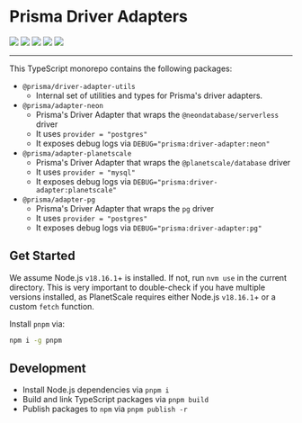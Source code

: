# Prisma Driver Adapters

<a href="https://www.npmjs.com/package/prisma"><img src="https://img.shields.io/npm/v/prisma.svg?label=prisma" /></a>
<a href="https://www.npmjs.com/package/@prisma/driver-adapter-utils"><img src="https://img.shields.io/npm/v/@prisma/driver-adapter-utils.svg?label=@prisma/driver-adapter-utils"/></a>
<a href="https://www.npmjs.com/package/@prisma/adapter-neon"><img src="https://img.shields.io/npm/v/@prisma/adapter-neon.svg?label=@prisma/adapter-neon"/></a>
<a href="https://www.npmjs.com/package/@prisma/adapter-pg"><img src="https://img.shields.io/npm/v/@prisma/adapter-pg.svg?label=@prisma/adapter-pg"/></a>
<a href="https://www.npmjs.com/package/@prisma/adapter-planetscale"><img src="https://img.shields.io/npm/v/@prisma/adapter-planetscale.svg?label=@prisma/adapter-planetscale"/></a>

<hr />

This TypeScript monorepo contains the following packages:
- `@prisma/driver-adapter-utils`
  - Internal set of utilities and types for Prisma's driver adapters.
- `@prisma/adapter-neon`
  - Prisma's Driver Adapter that wraps the `@neondatabase/serverless` driver
  - It uses `provider = "postgres"`
  - It exposes debug logs via `DEBUG="prisma:driver-adapter:neon"`
- `@prisma/adapter-planetscale`
  - Prisma's Driver Adapter that wraps the `@planetscale/database` driver
  - It uses `provider = "mysql"`
  - It exposes debug logs via `DEBUG="prisma:driver-adapter:planetscale"`
- `@prisma/adapter-pg`
  - Prisma's Driver Adapter that wraps the `pg` driver
  - It uses `provider = "postgres"`
  - It exposes debug logs via `DEBUG="prisma:driver-adapter:pg"`

## Get Started

We assume Node.js `v18.16.1`+ is installed. If not, run `nvm use` in the current directory.
This is very important to double-check if you have multiple versions installed, as PlanetScale requires either Node.js `v18.16.1`+ or a custom `fetch` function.

Install `pnpm` via:

```sh
npm i -g pnpm
```

## Development

- Install Node.js dependencies via `pnpm i`
- Build and link TypeScript packages via `pnpm build`
- Publish packages to `npm` via `pnpm publish -r`
